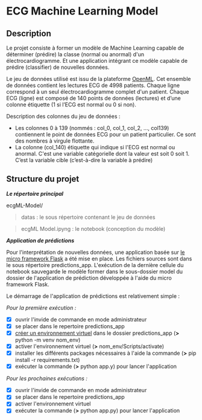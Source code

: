 # ECG Machine Learning Model
## Description

Le projet consiste à former un modèle de Machine Learning capable de déterminer (prédire) la classe (normal ou anormal) d'un électrocardiogramme. Et une application intégrant ce modèle capable de prédire (classifier) de nouvelles données.

Le jeu de données utilisé est issu de la plateforme [OpenML](https://www.openml.org/search?type=data&status=active&sort=runs&id=44793).
Cet ensemble de données contient les lectures ECG de 4998 patients. Chaque ligne correspond à un seul électrocardiogramme complet d'un patient. Chaque ECG (ligne) est composé de 140 points de données (lectures) et d’une colonne étiquette (1 si l’ECG est normal ou 0 si non).

Description des colonnes du jeu de données :
- Les colonnes 0 à 139 (nommés : col_0, col_1, col_2, …, col139) contiennent le point de données ECG pour un patient particulier. Ce sont des nombres à virgule flottante.
- La colonne (col_140) étiquette qui indique si l'ECG est normal ou anormal. C'est une variable catégorielle dont la valeur est soit 0 soit 1. C’est la variable cible (c’est-à-dire la variable à prédire)

## Structure du projet

**_Le répertoire principal_**

ecgML-Model/
>datas : le sous répertoire contenant le jeu de données

>ecgML Model.ipyng : le notebook (conception du modèle)

**_Application de prédictions_**

Pour l'interprétation de nouvelles données, une application basée sur [le micro framework Flask](https://flask.palletsprojects.com/en/2.3.x/) a été mise en place. Les fichiers sources sont dans le sous répertoire predictions_app. L'exécution de la dernière cellule du notebook sauvegarde le modèle former dans le sous-dossier model du dossier de l'application de prédiction développée à l'aide du micro framework Flask.

Le démarrage de l'application de prédictions est relativement simple :

_Pour la première exécution :_
- [x] ouvrir l'invide de commande en mode administrateur
- [x] se placer dans le repertoire predictions_app
- [x] [créer un environnement virtuel](https://docs.python.org/fr/3/tutorial/venv.html) dans le dossier predictions_app (**>** python -m venv nom_env)
- [x] activer l'environnement virtuel (**>** nom_env/Scripts/activate)
- [x] installer les différents packages nécessaires à l'aide la commande (**>** pip install -r requirements.txt)
- [x] exécuter la commande (**>** python app.y) pour lancer l'application

_Pour les prochaines exécutions :_
- [x] ouvrir l'invide de commande en mode administrateur
- [x] se placer dans le repertoire predictions_app
- [x] activer l'environnement virtuel
- [x] exécuter la commande (**>** python app.py) pour lancer l'application
